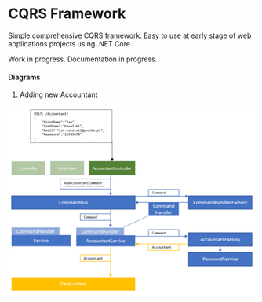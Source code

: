 # CQRS Framework

Simple comprehensive CQRS framework. Easy to use at early stage of web applications projects using .NET Core.

Work in progress. 
Documentation in progress.

#### Diagrams

1. Adding new Accountant

![alt text](https://raw.githubusercontent.com/marcinkiewicz/cqrsFramework/master/Docs/Assets/CqrsPostAddDiagram.png)
